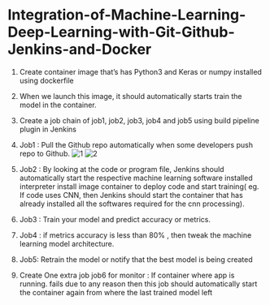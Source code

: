 # Integration-of-Machine-Learning-Deep-Learning-with-Git-Github-Jenkins-and-Docker

1. Create container image that’s has Python3 and Keras or numpy  installed  using dockerfile

2. When we launch this image, it should automatically starts train the model in the container.

3. Create a job chain of job1, job2, job3, job4 and job5 using build pipeline plugin in Jenkins

4.  Job1 : Pull  the Github repo automatically when some developers push repo to Github.
   ![1](https://user-images.githubusercontent.com/64469502/85112979-2a8abb80-b234-11ea-9884-9c08fe751991.png)
   ![2](https://user-images.githubusercontent.com/64469502/85113161-79d0ec00-b234-11ea-9fbf-10e670490cbb.png)

   

5.  Job2 : By looking at the code or program file, Jenkins should automatically start the respective machine learning software installed interpreter install image container to deploy code  and start training( eg. If code uses CNN, then Jenkins should start the container that has already installed all the softwares required for the cnn processing).

6. Job3 : Train your model and predict accuracy or metrics.

7. Job4 : if metrics accuracy is less than 80%  , then tweak the machine learning model architecture.

8. Job5: Retrain the model or notify that the best model is being created

9. Create One extra job job6 for monitor : If container where app is running. fails due to any reason then this job should automatically start the container again from where the last trained model left

